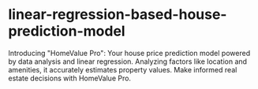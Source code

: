 # linear-regression-based-house-prediction-model
Introducing "HomeValue Pro": Your house price prediction model powered by data analysis and linear regression. Analyzing factors like location and amenities, it accurately estimates property values. Make informed real estate decisions with HomeValue Pro.
